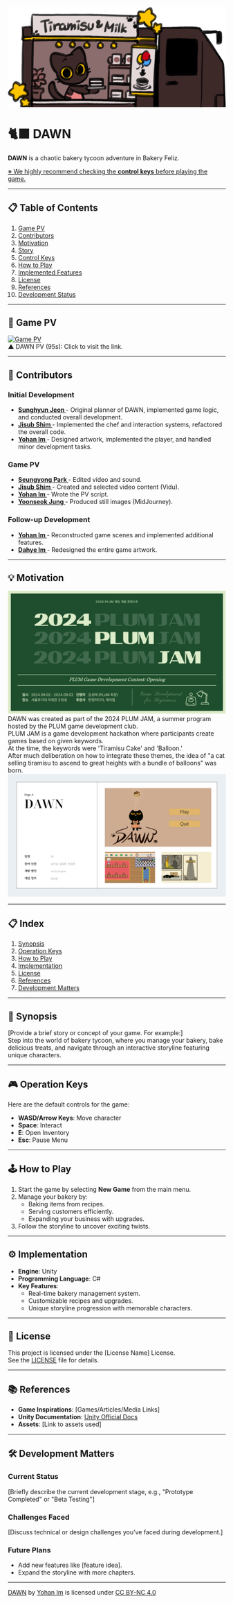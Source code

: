 ![Banner](asset/README/README_banner.png)

# 🐈‍⬛ DAWN
**DAWN** is a chaotic bakery tycoon adventure in Bakery Feliz.  
  
<ins>※ We highly recommend checking the **control keys** before playing the game.</ins>

---

## 📋 Table of Contents
1. [Game PV](#-game-pv)
2. [Contributors](#-contributors)
3. [Motivation](#-motivation)
4. [Story](#-story)
5. [Control Keys](#-control-keys)
6. [How to Play](#-how-to-play)
7. [Implemented Features](#-implemented-features)
8. [License](#-license)
9. [References](#-references)
10. [Development Status](#-development-status)

---

## 🎥 Game PV
[![Game PV](https://img.youtube.com/vi/G1nTNvpd6xU/maxresdefault.jpg)](https://www.youtube.com/watch?v=G1nTNvpd6xU)  
▲ DAWN PV (95s): Click to visit the link.

---

## 👥 Contributors
### Initial Development
- **<a href="https://github.com/Hyuni02" target="_blank"> Sunghyun Jeon </a>** - Original planner of DAWN, implemented game logic, and conducted overall development.
- **<a href="https://github.com/JisubShim" target="_blank"> Jisub Shim </a>** - Implemented the chef and interaction systems, refactored the overall code.
- **<a href="https://github.com/YohanIm00" target="_blank"> Yohan Im </a>** - Designed artwork, implemented the player, and handled minor development tasks.

### Game PV
- **<a href="https://github.com/RuneLune" target="_blank"> Seungyong Park </a>** - Edited video and sound.
- **<a href="https://github.com/JisubShim" target="_blank"> Jisub Shim </a>** - Created and selected video content (Vidu).
- **<a href="https://github.com/YohanIm00" target="_blank"> Yohan Im </a>** - Wrote the PV script.
- **<a href="https://github.com" target="_blank"> Yoonseok Jung </a>** - Produced still images (MidJourney).

### Follow-up Development
- **<a href="https://github.com/YohanIm00" target="_blank"> Yohan Im </a>** - Reconstructed game scenes and implemented additional features.
- **<a href="https://blog.naver.com/pz_jb_008" target="_blank"> Dahye Im </a>** - Redesigned the entire game artwork.

---

## 💡 Motivation
![PLUM JAM](asset/README/Motivation0.png)  
DAWN was created as part of the 2024 PLUM JAM, a summer program hosted by the PLUM game development club.  
PLUM JAM is a game development hackathon where participants create games based on given keywords.  
At the time, the keywords were 'Tiramisu Cake' and 'Balloon.'  
After much deliberation on how to integrate these themes, the idea of "a cat selling tiramisu to ascend to great heights with a bundle of balloons" was born.  
![DAWN_ver0](asset/README/Motivation2.png)

---


## 📋 Index
1. [Synopsis](#-synopsis)
2. [Operation Keys](#-operation-keys)
3. [How to Play](#-how-to-play)
4. [Implementation](#-implementation)
5. [License](#-license)
6. [References](#-references)
7. [Development Matters](#-development-matters)

---

## 📖 Synopsis
[Provide a brief story or concept of your game. For example:]  
Step into the world of bakery tycoon, where you manage your bakery, bake delicious treats, and navigate through an interactive storyline featuring unique characters.

---

## 🎮 Operation Keys
Here are the default controls for the game:
- **WASD/Arrow Keys**: Move character
- **Space**: Interact
- **E**: Open Inventory
- **Esc**: Pause Menu

---

## 🕹️ How to Play
1. Start the game by selecting **New Game** from the main menu.
2. Manage your bakery by:
   - Baking items from recipes.
   - Serving customers efficiently.
   - Expanding your business with upgrades.
3. Follow the storyline to uncover exciting twists.

---

## ⚙️ Implementation
- **Engine**: Unity
- **Programming Language**: C#  
- **Key Features**:
  - Real-time bakery management system.
  - Customizable recipes and upgrades.
  - Unique storyline progression with memorable characters.

---

## 📜 License
This project is licensed under the [License Name] License.  
See the [LICENSE](link-to-license-file) file for details.

---

## 📚 References
- **Game Inspirations**: [Games/Articles/Media Links]
- **Unity Documentation**: [Unity Official Docs](https://unity.com/)
- **Assets**: [Link to assets used]

---

## 🛠️ Development Matters
### Current Status
[Briefly describe the current development stage, e.g., "Prototype Completed" or "Beta Testing"]

### Challenges Faced
[Discuss technical or design challenges you’ve faced during development.]

### Future Plans
- Add new features like [feature idea].
- Expand the storyline with more chapters.

---

<p xmlns:cc="http://creativecommons.org/ns#" xmlns:dct="http://purl.org/dc/terms/"><a property="dct:title" rel="cc:attributionURL" href="https://github.com/YohanIm00/OSS_DAWN">DAWN</a> by <a rel="cc:attributionURL dct:creator" property="cc:attributionName" href="https://github.com/YohanIm00">Yohan Im</a> is licensed under <a href="https://creativecommons.org/licenses/by-nc/4.0/?ref=chooser-v1" target="_blank" rel="license noopener noreferrer" style="display:inline-block;">CC BY-NC 4.0<img style="height:22px!important;margin-left:3px;vertical-align:text-bottom;" src="https://mirrors.creativecommons.org/presskit/icons/cc.svg?ref=chooser-v1" alt=""><img style="height:22px!important;margin-left:3px;vertical-align:text-bottom;" src="https://mirrors.creativecommons.org/presskit/icons/by.svg?ref=chooser-v1" alt=""><img style="height:22px!important;margin-left:3px;vertical-align:text-bottom;" src="https://mirrors.creativecommons.org/presskit/icons/nc.svg?ref=chooser-v1" alt=""></a></p>
